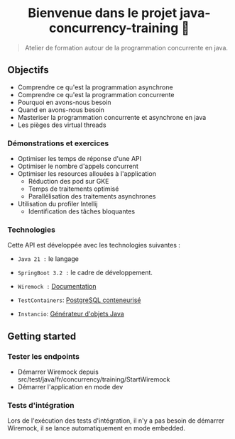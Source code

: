 <h1 align="center">Bienvenue dans le projet java-concurrency-training 👋</h1>

> Atelier de formation autour de la programmation concurrente en java.<br />

## Objectifs

- Comprendre ce qu'est la programmation asynchrone
- Comprendre ce qu'est la programmation concurrente
- Pourquoi en avons-nous besoin
- Quand en avons-nous besoin
- Masteriser la programmation concurrente et asynchrone en java
- Les pièges des virtual threads

### Démonstrations et exercices

- Optimiser les temps de réponse d'une API
- Optimiser le nombre d'appels concurrent
- Optimiser les resources allouées à l'application
  - Réduction des pod sur GKE
  - Temps de traitements optimisé
  - Parallélisation des traitements asynchrones
- Utilisation du profiler Intellij
  - Identification des tâches bloquantes

### Technologies

Cette API est développée avec les technologies suivantes :

- `Java 21 :` le langage

- `SpringBoot 3.2 :` le cadre de développement.

- `Wiremock :` <a href="https://wiremock.org/docs/">Documentation</a>

- `TestContainers`: <a href="https://testcontainers.com/">PostgreSQL conteneurisé</a>

- `Instancio`: <a href="https://www.instancio.org/user-guide/">Générateur d'objets Java</a>

## Getting started

### Tester les endpoints
- Démarrer Wiremock depuis src/test/java/fr/concurrency/training/StartWiremock
- Démarrer l'application en mode dev

### Tests d'intégration
Lors de l'exécution des tests d'intégration, il n'y a pas besoin de démarrer Wiremock, il se lance automatiquement en mode embedded.